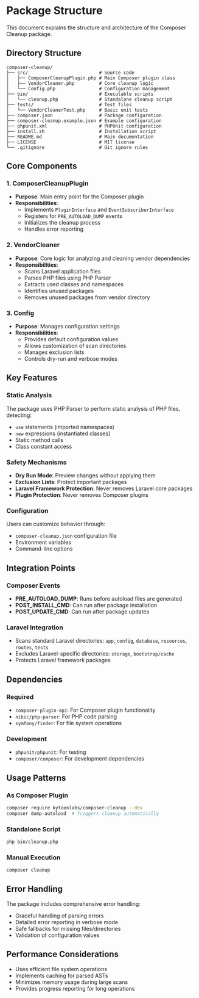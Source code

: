 # Package Structure

This document explains the structure and architecture of the Composer Cleanup package.

## Directory Structure

```
composer-cleanup/
├── src/                          # Source code
│   ├── ComposerCleanupPlugin.php # Main Composer plugin class
│   ├── VendorCleaner.php         # Core cleanup logic
│   └── Config.php                # Configuration management
├── bin/                          # Executable scripts
│   └── cleanup.php               # Standalone cleanup script
├── tests/                        # Test files
│   └── VendorCleanerTest.php     # Basic unit tests
├── composer.json                 # Package configuration
├── composer-cleanup.example.json # Example configuration
├── phpunit.xml                   # PHPUnit configuration
├── install.sh                    # Installation script
├── README.md                     # Main documentation
├── LICENSE                       # MIT license
└── .gitignore                    # Git ignore rules
```

## Core Components

### 1. ComposerCleanupPlugin

- **Purpose**: Main entry point for the Composer plugin
- **Responsibilities**:
  - Implements `PluginInterface` and `EventSubscriberInterface`
  - Registers for `PRE_AUTOLOAD_DUMP` events
  - Initializes the cleanup process
  - Handles error reporting

### 2. VendorCleaner

- **Purpose**: Core logic for analyzing and cleaning vendor dependencies
- **Responsibilities**:
  - Scans Laravel application files
  - Parses PHP files using PHP Parser
  - Extracts used classes and namespaces
  - Identifies unused packages
  - Removes unused packages from vendor directory

### 3. Config

- **Purpose**: Manages configuration settings
- **Responsibilities**:
  - Provides default configuration values
  - Allows customization of scan directories
  - Manages exclusion lists
  - Controls dry-run and verbose modes

## Key Features

### Static Analysis

The package uses PHP Parser to perform static analysis of PHP files, detecting:

- `use` statements (imported namespaces)
- `new` expressions (instantiated classes)
- Static method calls
- Class constant access

### Safety Mechanisms

- **Dry Run Mode**: Preview changes without applying them
- **Exclusion Lists**: Protect important packages
- **Laravel Framework Protection**: Never removes Laravel core packages
- **Plugin Protection**: Never removes Composer plugins

### Configuration

Users can customize behavior through:

- `composer-cleanup.json` configuration file
- Environment variables
- Command-line options

## Integration Points

### Composer Events

- **PRE_AUTOLOAD_DUMP**: Runs before autoload files are generated
- **POST_INSTALL_CMD**: Can run after package installation
- **POST_UPDATE_CMD**: Can run after package updates

### Laravel Integration

- Scans standard Laravel directories: `app`, `config`, `database`, `resources`, `routes`, `tests`
- Excludes Laravel-specific directories: `storage`, `bootstrap/cache`
- Protects Laravel framework packages

## Dependencies

### Required

- `composer-plugin-api`: For Composer plugin functionality
- `nikic/php-parser`: For PHP code parsing
- `symfony/finder`: For file system operations

### Development

- `phpunit/phpunit`: For testing
- `composer/composer`: For development dependencies

## Usage Patterns

### As Composer Plugin

```bash
composer require kytoonlabs/composer-cleanup --dev
composer dump-autoload  # Triggers cleanup automatically
```

### Standalone Script

```bash
php bin/cleanup.php
```

### Manual Execution

```bash
composer cleanup
```

## Error Handling

The package includes comprehensive error handling:

- Graceful handling of parsing errors
- Detailed error reporting in verbose mode
- Safe fallbacks for missing files/directories
- Validation of configuration values

## Performance Considerations

- Uses efficient file system operations
- Implements caching for parsed ASTs
- Minimizes memory usage during large scans
- Provides progress reporting for long operations
